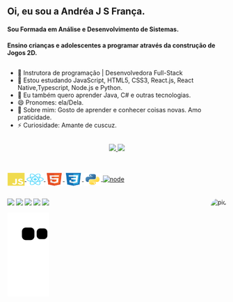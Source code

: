 ## Oi, eu sou a Andréa J S França.
#### Sou Formada em Análise e Desenvolvimento de Sistemas.
#### Ensino crianças e adolescentes a programar através da construção de Jogos 2D.

##

- 🔭 Instrutora de programação | Desenvolvedora Full-Stack
- 🌱 Estou estudando JavaScript, HTML5, CSS3, React.js, React Native,Typescript, Node.js e Python.
- 🤔 Eu também quero aprender Java, C# e outras tecnologias.
- 😄 Pronomes: ela/Dela.
- 💬 Sobre mim: Gosto de aprender e conhecer coisas novas. Amo praticidade.
- ⚡ Curiosidade: Amante de cuscuz.

##

<div align="center">
  <a href="https://github.com/dejandrea">
  <img height="160em" src="https://github-readme-stats.vercel.app/api?username=dejandrea&show_icons=true&theme=dracula&include_all_commits=true&count_private=true"/>
  <img height="160em" src="https://github-readme-stats.vercel.app/api/top-langs/?username=dejandrea&layout=compact&langs_count=7&theme=dracula"/>
</div>
  
##

<div style="display: inline_block"><br>
  <img align="center" alt="Js" height="30" width="40" src="https://raw.githubusercontent.com/devicons/devicon/master/icons/javascript/javascript-plain.svg">
  <img align="center" alt="React" height="30" width="40" src="https://raw.githubusercontent.com/devicons/devicon/master/icons/react/react-original.svg">
  <img align="center" alt="HTML" height="30" width="40" src="https://raw.githubusercontent.com/devicons/devicon/master/icons/html5/html5-original.svg">
  <img align="center" alt="CSS" height="30" width="40" src="https://raw.githubusercontent.com/devicons/devicon/master/icons/css3/css3-original.svg">
  <img align="center" alt="Python" height="30" width="40" src="https://raw.githubusercontent.com/devicons/devicon/master/icons/python/python-original.svg">
  <img align="center" alt="node" height="30" width="40" src="https://cdn.jsdelivr.net/gh/devicons/devicon/icons/nodejs/nodejs-plain.svg">
    
          
  
 ##
  
  <div style="display:block" aligne: "top">
<img align="right" alt="pic" height="150" style="border-radius:50px;" src="https://share-cdn.picrew.me/shareImg/org/202203/338224_TBuBQgFt.png">
</div>
  
  <div> 
  <a href="https://instagram.com/deajsfranca" target="_blank"><img src="https://img.shields.io/badge/-Instagram-%23E4405F?style=for-the-badge&logo=instagram&logoColor=white" target="_blank"></a>
  <a href = "mailto:dejandrea@gmail.com"><img src="https://img.shields.io/badge/-Gmail-%23333?style=for-the-badge&logo=gmail&logoColor=white" target="_blank"></a>
  <a href="https://www.linkedin.com/in/andrea-de-j-s-frança-35866272/" target="_blank"><img src="https://img.shields.io/badge/-LinkedIn-%230077B5?style=for-the-badge&logo=linkedin&logoColor=white" target="_blank"></a> 
    <a href="https://expo.dev/accounts/andreajsf/snacks" target="_blank"><img src="https://img.shields.io/badge/Expo-1B1F23?style=for-the-badge&logo=expo&logoColor=white" target="_blank"></a>
    <a href="https://web.dio.me/users/dejandrea?tab=achievements" target="_blank"><img src="https://img.icons8.com/fluency-systems-filled/48/000000/speech-bubble.png" target="_blank"></a> 
</div>
  
  
![Snake animation](https://github.com/dejandrea/dejandrea/blob/output/github-contribution-grid-snake.svg)
  
  
<!-- - 🔭 I’m currently working 
- 🌱 I’m currently learning ...
- 👯 I’m looking to collaborate on ...
- 🤔 I’m looking for help with ...
- 💬 Ask me about ...
- 📫 How to reach me: ...
- 😄 Pronouns: ...
- ⚡ Fun fact: ...
-->
